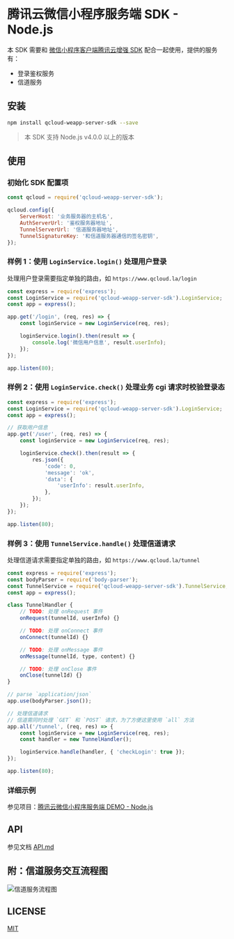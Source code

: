 # 腾讯云微信小程序服务端 SDK - Node.js

本 SDK 需要和 [微信小程序客户端腾讯云增强 SDK](https://github.com/tencentyun/weapp-client-sdk) 配合一起使用，提供的服务有：

+ 登录鉴权服务
+ 信道服务

## 安装

```sh
npm install qcloud-weapp-server-sdk --save
```

> 本 SDK 支持 Node.js v4.0.0 以上的版本

## 使用

### 初始化 SDK 配置项

```js
const qcloud = require('qcloud-weapp-server-sdk');

qcloud.config({
    ServerHost: '业务服务器的主机名',
    AuthServerUrl: '鉴权服务器地址',
    TunnelServerUrl: '信道服务器地址',
    TunnelSignatureKey: '和信道服务器通信的签名密钥',
});
```

### 样例 1：使用 `LoginService.login()` 处理用户登录

处理用户登录需要指定单独的路由，如 `https://www.qcloud.la/login`

```js
const express = require('express');
const LoginService = require('qcloud-weapp-server-sdk').LoginService;
const app = express();

app.get('/login', (req, res) => {
    const loginService = new LoginService(req, res);

    loginService.login().then(result => {
        console.log('微信用户信息', result.userInfo);
    });
});

app.listen(80);
```

### 样例 2：使用 `LoginService.check()` 处理业务 cgi 请求时校验登录态

```js
const express = require('express');
const LoginService = require('qcloud-weapp-server-sdk').LoginService;
const app = express();

// 获取用户信息
app.get('/user', (req, res) => {
    const loginService = new LoginService(req, res);

    loginService.check().then(result => {
        res.json({
            'code': 0,
            'message': 'ok',
            'data': {
                'userInfo': result.userInfo,
            },
        });
    });
});

app.listen(80);
```

### 样例 3：使用 `TunnelService.handle()` 处理信道请求

处理信道请求需要指定单独的路由，如 `https://www.qcloud.la/tunnel`

```js
const express = require('express');
const bodyParser = require('body-parser');
const TunnelService = require('qcloud-weapp-server-sdk').TunnelService;
const app = express();

class TunnelHandler {
    // TODO: 处理 onRequest 事件
    onRequest(tunnelId, userInfo) {}

    // TODO: 处理 onConnect 事件
    onConnect(tunnelId) {}

    // TODO: 处理 onMessage 事件
    onMessage(tunnelId, type, content) {}

    // TODO: 处理 onClose 事件
    onClose(tunnelId) {}
}

// parse `application/json`
app.use(bodyParser.json());

// 处理信道请求
// 信道需同时处理 `GET` 和 `POST` 请求，为了方便这里使用 `all` 方法
app.all('/tunnel', (req, res) => {
    const loginService = new LoginService(req, res);
    const handler = new TunnelHandler();

    loginService.handle(handler, { 'checkLogin': true });
});

app.listen(80);
```

### 详细示例

参见项目：[腾讯云微信小程序服务端 DEMO - Node.js](https://github.com/tencentyun/weapp-node-server-demo)

## API

参见文档 [API.md](./API.md)

## 附：信道服务交互流程图

![信道服务流程图](http://easyimage-10028115.file.myqcloud.com/internal/ozy5zc4q.njb.jpg)

## LICENSE

[MIT](LICENSE)